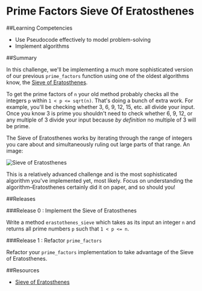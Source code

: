 # Prime Factors Sieve Of Eratosthenes

##Learning Competencies

* Use Pseudocode effectively to model problem-solving
* Implement algorithms

##Summary

In this challenge, we'll be implementing a much more sophisticated version of our previous `prime_factors` function using one of the oldest algorithms know, the [Sieve of Eratosthenes](http://en.wikipedia.org/wiki/Sieve_of_Eratosthenes).

To get the prime factors of `n` your old method probably checks all the integers `p` within `1 < p <= sqrt(n)`. That's doing a bunch of extra work. For example, you'll be checking whether 3, 6, 9, 12, 15, etc. all divide your input. Once you know 3 is prime you shouldn't need to check whether 6, 9, 12, or any multiple of 3 divide your input because *by definition* no multiple of 3 will be prime.

The Sieve of Eratosthenes works by iterating through the range of integers you care about and simultaneously ruling out large parts of that range. An image:

![Sieve of Eratosthenes](http://upload.wikimedia.org/wikipedia/commons/b/b9/Sieve_of_Eratosthenes_animation.gif)

This is a relatively advanced challenge and is the most sophisticated algorithm you've implemented yet, most likely. Focus on understanding the algorithm–Eratosthenes certainly did it on paper, and so should you!

##Releases

###Release 0 : Implement the Sieve of Eratosthenes

Write a method `erastothenes_sieve` which takes as its input an integer `n` and returns all prime numbers `p` such that `1 < p <= n`.

###Release 1 : Refactor `prime_factors`

Refactor your `prime_factors` implementation to take advantage of the Sieve of Eratosthenes.

<!-- ##Optimize Your Learning -->

##Resources

* [Sieve of Eratosthenes](http://en.wikipedia.org/wiki/Sieve_of_Eratosthenes)

